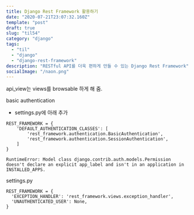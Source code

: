 ```yaml
---
title: Django Rest Framework 활용하기
date: "2020-07-21T23:07:32.160Z"
template: "post"
draft: true
slug: "til54"
category: "django"
tags:
  - "til"
  - "django"
  - "django-rest-framework"
description: "RESTful API를 더욱 편하게 만들 수 있는 Django Rest Framework"
socialImage: "/naon.png"
---
```


api_view는 views를 browsable 하게 해 줌.


basic authentication
- settings.py에 아래 추가
```
REST_FRAMEWORK = {
    'DEFAULT_AUTHENTICATION_CLASSES': [
        'rest_framework.authentication.BasicAuthentication',
        'rest_framework.authentication.SessionAuthentication',
    ]
}
```


```
RuntimeError: Model class django.contrib.auth.models.Permission doesn't declare an explicit app_label and isn't in an application in INSTALLED_APPS.
```

settings.py
```
REST_FRAMEWORK = {
  'EXCEPTION_HANDLER': 'rest_framework.views.exception_handler',
  'UNAUTHENTICATED_USER': None,
}
```